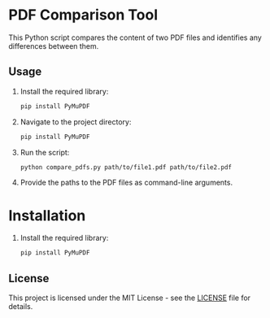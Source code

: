 # PDF Comparison Tool

This Python script compares the content of two PDF files and identifies any differences between them.

## Usage

1. Install the required library:

   ```bash
   pip install PyMuPDF

2. Navigate to the project directory:

   ```bash
   pip install PyMuPDF

3. Run the script:
   
    ```bash
    python compare_pdfs.py path/to/file1.pdf path/to/file2.pdf
    ```
    
4. Provide the paths to the PDF files as command-line arguments.

# Installation

1. Install the required library:

   ```bash
   pip install PyMuPDF
## License

This project is licensed under the MIT License - see the [LICENSE]([LICENSE](https://github.com/yehonatanke/compare_pdfs/blob/main/LICENSE)https://github.com/yehonatanke/compare_pdfs/blob/main/LICENSE) file for details.

